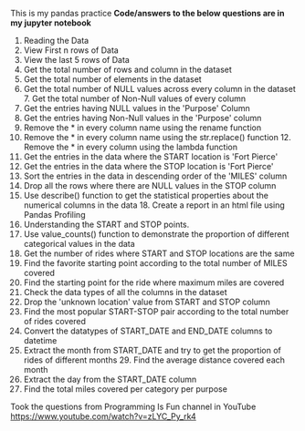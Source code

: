 This is my pandas practice **Code/answers to the below questions are in my jupyter notebook**

1. Reading the Data
2. View First n rows of Data
3. View the last 5 rows of Data
4. Get the total number of rows and column in the dataset
5. Get the total number of elements in the dataset
6. Get the total number of NULL values across every column in the dataset 7. Get the total number of Non-Null values of every column
8. Get the entries having NULL values in the 'Purpose' Column
9. Get the entries having Non-Null values in the 'Purpose' column
10. Remove the * in every column name using the rename function
11. Remove the * in every column name using the str.replace() function 12. Remove the * in every column using the lambda function
13. Get the entries in the data where the START location is 'Fort Pierce'
14. Get the entries in the data where the STOP location is 'Fort Pierce'
15. Sort the entries in the data in descending order of the 'MILES' column
16. Drop all the rows where there are NULL values in the STOP column
17. Use describe() function to get the statistical properties about the numerical columns in the data 18. Create a report in an html file using Pandas Profiling
19. Understanding the START and STOP points.
20. Use value_counts() function to demonstrate the proportion of different categorical values in the data
21. Get the number of rides where START and STOP locations are the same
22. Find the favorite starting point according to the total number of MILES covered
23. Find the starting point for the ride where maximum miles are covered
24. Check the data types of all the columns in the dataset
25. Drop the 'unknown location' value from START and STOP column
26. Find the most popular START-STOP pair according to the total number of rides covered
27. Convert the datatypes of START_DATE and END_DATE columns to datetime
28. Extract the month from START_DATE and try to get the proportion of rides of different months 29. Find the average distance covered each month
30. Extract the day from the START_DATE column
31. Find the total miles covered per category per purpose

Took the questions from Programming Is Fun channel in YouTube
https://www.youtube.com/watch?v=zLYC_Py_rk4
